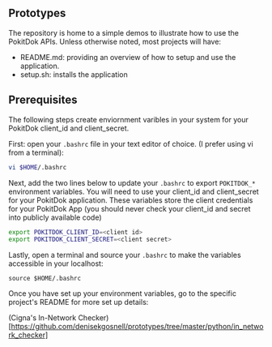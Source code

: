 ## Prototypes

The repository is home to a simple demos to illustrate how to use the PokitDok APIs. 
Unless otherwise noted, most projects will have:

- README.md: providing an overview of how to setup and use the application.
- setup.sh: installs the application


## Prerequisites
The following steps create enviornment varibles in your system for your PokitDok client_id and client_secret. 

First: open your `.bashrc` file in your text editor of choice. (I prefer using vi from a terminal):
```bash
vi $HOME/.bashrc
```

Next, add the two lines below to update your `.bashrc` to export `POKITDOK_*` environment variables. You will need to use your client_id and client_secret for your PokitDok application. These variables store the client credentials for your PokitDok App (you should never check your client_id and secret into publicly available code)

```bash
export POKITDOK_CLIENT_ID=<client id>
export POKITDOK_CLIENT_SECRET=<client secret>
```
Lastly, open a terminal and source your `.bashrc` to make the variables accessible in your localhost:

```
source $HOME/.bashrc
```

Once you have set up your environment variables, go to the specific project's README for more set up details:

(Cigna's In-Network Checker)[https://github.com/denisekgosnell/prototypes/tree/master/python/in_network_checker]
